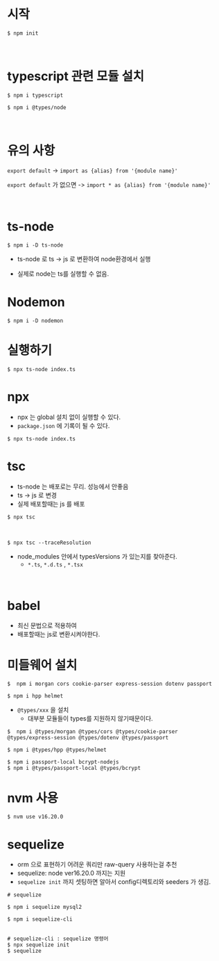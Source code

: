 # 시작

```
$ npm init
```

<br>

# typescript 관련 모듈 설치

```
$ npm i typescript

$ npm i @types/node
```

<br>

# 유의 사항

`export default` -> `import as {alias} from '{module name}'`

`export default` 가 없으면 -> `import * as {alias} from '{module name}'`

<br>

# ts-node

```
$ npm i -D ts-node
```

- ts-node 로 ts -> js 로 변환하여 node환경에서 실행

- 실제로 node는 ts를 실행할 수 없음.

# Nodemon

```
$ npm i -D nodemon
```

# 실행하기

```
$ npx ts-node index.ts
```

# npx

- npx 는 global 설치 없이 실행할 수 있다.
- `package.json` 에 기록이 될 수 있다.

```
$ npx ts-node index.ts
```

# tsc

- ts-node 는 배포로는 무리. 성능에서 안좋음
- ts -> js 로 변경
- 실제 배포할때는 js 를 배포

```
$ npx tsc
```

<br>

```
$ npx tsc --traceResolution
```

- node_modules 안에서 typesVersions 가 있는지를 찾아준다.
  - `*.ts`, `*.d.ts` , `*.tsx`

<br>

# babel

- 최신 문법으로 적용하여
- 배포할때는 js로 변환시켜야한다.

# 미들웨어 설치

```
$  npm i morgan cors cookie-parser express-session dotenv passport

$ npm i hpp helmet
```

- `@types/xxx` 을 설치
  - 대부분 모듈들이 types를 지원하지 않기때문이다.

```
$  npm i @types/morgan @types/cors @types/cookie-parser @types/express-session @types/dotenv @types/passport

$ npm i @types/hpp @types/helmet
```

```
$ npm i passport-local bcrypt-nodejs
$ npm i @types/passport-local @types/bcrypt
```

# nvm 사용

```
$ nvm use v16.20.0
```

# sequelize

- orm 으로 표현하기 어려운 쿼리만 raw-query 사용하는걸 추천
- sequelize: node ver16.20.0 까지는 지원
- `sequelize init` 까지 셋팅하면 알아서 config디렉토리와 seeders 가 생김.

```
# sequelize

$ npm i sequelize mysql2

$ npm i sequelize-cli


# sequelize-cli : sequelize 명령어
$ npx sequelize init
$ sequelize

```

#

```

```

